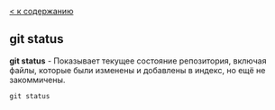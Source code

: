 [< к содержанию](./readme.md)


## git status
**git status** - Показывает текущее состояние репозитория, включая файлы, которые были изменены и добавлены в индекс, но ещё не закоммичены.

```bash=
git status